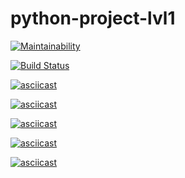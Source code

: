 # python-project-lvl1

[![Maintainability](https://api.codeclimate.com/v1/badges/4b38f9330652f0c66506/maintainability)](https://codeclimate.com/github/PoBidauGustang/python-project-lvl1/maintainability)

[![Build Status](https://travis-ci.com/PoBidauGustang/python-project-lvl1.svg?branch=master)](https://travis-ci.com/PoBidauGustang/python-project-lvl1)

[![asciicast](https://asciinema.org/a/SP59DxFUjYQEXv2y3nEaBpJ1M.svg)](https://asciinema.org/a/SP59DxFUjYQEXv2y3nEaBpJ1M)

[![asciicast](https://asciinema.org/a/XKE8vkCRkGqHap5z0ptCgu2uW.svg)](https://asciinema.org/a/XKE8vkCRkGqHap5z0ptCgu2uW)

[![asciicast](https://asciinema.org/a/CoxfcrOR1LEABvhrEwm1vtdpG.svg)](https://asciinema.org/a/CoxfcrOR1LEABvhrEwm1vtdpG)

[![asciicast](https://asciinema.org/a/jGncsdmXoqs8SejxMGrpfoVov.svg)](https://asciinema.org/a/jGncsdmXoqs8SejxMGrpfoVov)

[![asciicast](https://asciinema.org/a/oH2nMHJYhMSRVW59cULee6WBG.svg)](https://asciinema.org/a/oH2nMHJYhMSRVW59cULee6WBG)
